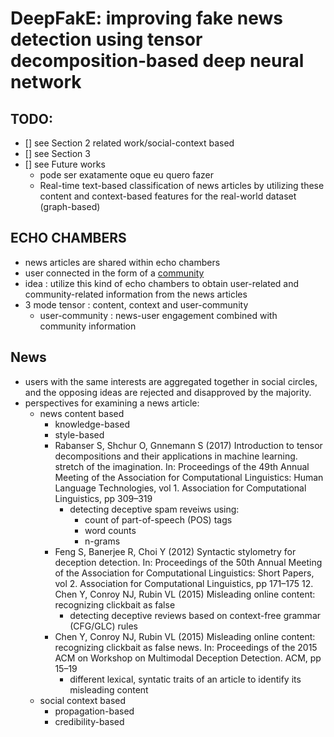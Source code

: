 # DeepFakE: improving fake news detection using tensor decomposition‑based deep neural network

## TODO:
- [] see Section 2 related work/social-context based
- [] see Section 3 
- [] see Future works 
    - pode ser exatamente oque eu quero fazer
    - Real-time text-based classification of news articles by utilizing 
    these content and context-based features for the real-world dataset (graph-based)


## ECHO CHAMBERS
- news articles are shared within echo chambers
- user connected in the form of a [community](./community_structures.md)
- idea : utilize this kind of echo chambers to obtain user-related and community-related
information from the news articles
- 3 mode tensor : content, context and user-community
    - user-community : news-user engagement combined with community information


## News
- users with the same interests are aggregated together in social circles, and the 
opposing ideas are rejected and disapproved by the majority.
- perspectives for examining a news article:
    - news content based
        - knowledge-based 
        - style-based 
        - Rabanser S, Shchur O, Gnnemann S (2017) Introduction to tensor 
        decompositions and their applications in machine learning.
        stretch of the imagination. In: Proceedings of the 49th Annual Meeting of the 
        Association for Computational Linguistics: Human Language Technologies, vol 1. 
        Association for Computational Linguistics, pp 309–319
            - detecting deceptive spam reveiws using:
                - count of part-of-speech (POS) tags
                - word counts
                - n-grams
        - Feng S, Banerjee R, Choi Y (2012) Syntactic stylometry for deception detection. 
        In: Proceedings of the 50th Annual Meeting of the Association for 
        Computational Linguistics: Short Papers, vol 2. Association for Computational 
        Linguistics, pp 171–175 12. Chen Y, Conroy NJ, Rubin VL (2015) 
        Misleading online content: recognizing clickbait as false 
            - detecting deceptive reviews based on context-free grammar (CFG/GLC) rules
        - Chen Y, Conroy NJ, Rubin VL (2015) Misleading online content: recognizing 
        clickbait as false news. In: Proceedings of the 2015 ACM on Workshop on 
        Multimodal Deception Detection. ACM, pp 15–19
            - different lexical, syntatic traits of an article to identify
            its misleading content
    - social context based
        - propagation-based 
        - credibility-based 



